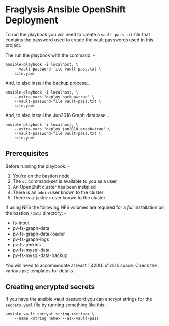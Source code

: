 # Fraglysis Ansible OpenShift Deployment
To run the playbook you will need to create a `vault-pass.txt` file that
contains the password used to create the vault passwords used in this project.
    
The run the playbook with the command: -

    ansible-playbook -i localhost, \
        --vault-password-file vault-pass.txt \
        site.yaml

And, to also install the backup process...

    ansible-playbook -i localhost, \
        --extra-vars "deploy_backup=true" \
        --vault-password-file vault-pass.txt \
        site.yaml

And, to also install the Jun2018 Graph database...

    ansible-playbook -i localhost, \
        --extra-vars "deploy_jun2018_graph=true" \
        --vault-password-file vault-pass.txt \
        site.yaml

## Prerequisites
Before running the playbook: -

1.  You're on the bastion node
1.  The `oc` command-set is available to you as a user
1.  An OpenShift cluster has been installed
1.  There is an `admin` user known to the cluster
1.  There is a `jenkins` user known to the cluster

If using NFS the following NFS volumes are required for a _full_ installation
on the bastion `/data` directory: -

*   fs-input
*   pv-fs-graph-data
*   pv-fs-graph-data-loader
*   pv-fs-graph-logs
*   pv-fs-jenkins
*   pv-fs-mysql-data
*   pv-fs-mysql-data-backup

You will need to accommodate at least 1,420Gi of disk space. Check the
various `pvc` templates for details.
 
## Creating encrypted secrets
If you have the ansible vault password you can encrypt strings
for the `secrets.yaml` file by running something like this: -

    ansible-vault encrypt_string <string> \
        --name <string name> --ask-vault-pass
